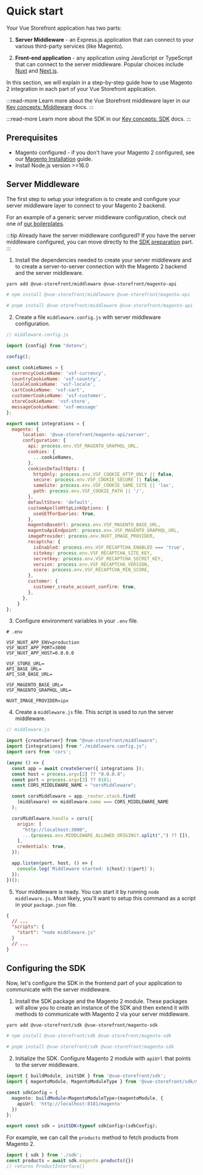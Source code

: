 # Quick start

Your Vue Storefront application has two parts:

1. **Server Middleware** - an Express.js application that can connect to your various third-party services (like Magento).


2. **Front-end application** - any application using JavaScript or TypeScript that can connect to the server middleware. Popular choices include [Nuxt](https://nuxt.com/) and [Next.js](https://nextjs.org/).

In this section, we will explain in a step-by-step guide how to use Magento 2 integration in each part of your Vue Storefront application.

:::read-more
Learn more about the Vue Storefront middleware layer in our [Key concepts: Middleware](/middleware) docs.
:::

:::read-more
Learn more about the SDK in our [Key concepts: SDK](/sdk) docs.
:::

## Prerequisites

- Magento configured - if you don't have your Magento 2 configured, see our [Magento Installation](./magento.md) guide.
- Install Node.js version >=16.0


## Server Middleware

The first step to setup your integration is to create and configure your server middleware layer to connect to your Magento 2 backend.

For an example of a generic server middleware configuration, check out one of [our boilerplates](https://github.com/vuestorefront/integration-boilerplate/tree/main/playground/middleware).

:::tip Already have the server middleware configured?
If you have the server middleware configured, you can move directly to the [SDK](./quick-start.md#sdk-preparation)[ preparation](./quick-start.md#sdk-preparation) part.
:::


1. Install the dependencies needed to create your server middleware and to create a server-to-server connection with the Magento 2 backend and the server middleware.

```bash
yarn add @vue-storefront/middleware @vue-storefront/magento-api 

# npm install @vue-storefront/middleware @vue-storefront/magento-api

# pnpm install @vue-storefront/middleware @vue-storefront/magento-api
```

2. Create a file `middleware.config.js` with server middleware configuration.

```javascript
// middleware.config.js

import {config} from "dotenv";

config();

const cookieNames = {
  currencyCookieName: 'vsf-currency',
  countryCookieName: 'vsf-country',
  localeCookieName: 'vsf-locale',
  cartCookieName: 'vsf-cart',
  customerCookieName: 'vsf-customer',
  storeCookieName: 'vsf-store',
  messageCookieName: 'vsf-message'
};

export const integrations = {
  magento: {
      location: '@vue-storefront/magento-api/server',
      configuration: {
        api: process.env.VSF_MAGENTO_GRAPHQL_URL,
        cookies: {
          ...cookieNames,
        },
        cookiesDefaultOpts: {
          httpOnly: process.env.VSF_COOKIE_HTTP_ONLY || false,
          secure: process.env.VSF_COOKIE_SECURE || false,
          sameSite: process.env.VSF_COOKIE_SAME_SITE || 'lax',
          path: process.env.VSF_COOKIE_PATH || '/',
        },
        defaultStore: 'default',
        customApolloHttpLinkOptions: {
          useGETForQueries: true,
        },
        magentoBaseUrl: process.env.VSF_MAGENTO_BASE_URL,
        magentoApiEndpoint: process.env.VSF_MAGENTO_GRAPHQL_URL,
        imageProvider: process.env.NUXT_IMAGE_PROVIDER,
        recaptcha: {
          isEnabled: process.env.VSF_RECAPTCHA_ENABLED === 'true',
          sitekey: process.env.VSF_RECAPTCHA_SITE_KEY,
          secretkey: process.env.VSF_RECAPTCHA_SECRET_KEY,
          version: process.env.VSF_RECAPTCHA_VERSION,
          score: process.env.VSF_RECAPTCHA_MIN_SCORE,
        },
        customer: {
          customer_create_account_confirm: true,
        },
      },
    }
};
```

3. Configure environment variables in your `.env` file.

```
# .env

VSF_NUXT_APP_ENV=production
VSF_NUXT_APP_PORT=3000
VSF_NUXT_APP_HOST=0.0.0.0

VSF_STORE_URL=
API_BASE_URL=
API_SSR_BASE_URL=

VSF_MAGENTO_BASE_URL=
VSF_MAGENTO_GRAPHQL_URL=

NUXT_IMAGE_PROVIDER=ipx

```

4. Create a `middleware.js` file. This script is used to run the server middleware.

```javascript
// middleware.js

import {createServer} from "@vue-storefront/middleware";
import {integrations} from "./middleware.config.js";
import cors from 'cors';

(async () => {
  const app = await createServer({ integrations });
  const host = process.argv[2] ?? "0.0.0.0";
  const port = process.argv[3] ?? 8181;
  const CORS_MIDDLEWARE_NAME = "corsMiddleware";

  const corsMiddleware = app._router.stack.find(
    (middleware) => middleware.name === CORS_MIDDLEWARE_NAME
  );

  corsMiddleware.handle = cors({
    origin: [
      "http://localhost:3000",
      ...(process.env.MIDDLEWARE_ALLOWED_ORIGINS?.split(",") ?? []),
    ],
    credentials: true,
  });

  app.listen(port, host, () => {
    console.log(`Middleware started: ${host}:${port}`);
  });
})();

```

5. Your middleware is ready. You can start it by running `node middleware.js`. Most likely, you'll want to setup this command as a script in your `package.json` file.

```json
{
  // ...
  "scripts": {
    "start": "node middleware.js"
  }
  // ...
}
```

## Configuring the SDK

Now, let's configure the SDK in the frontend part of your application to communicate with the server middleware. 

1. Install the SDK package and the Magento 2 module. These packages will allow you to create an instance of the SDK and then extend it with methods to communicate with Magento 2 via your server middleware.

```bash
yarn add @vue-storefront/sdk @vue-storefront/magento-sdk

# npm install @vue-storefront/sdk @vue-storefront/magento-sdk

# pnpm install @vue-storefront/sdk @vue-storefront/magento-sdk
```

2. Initialize the SDK. Configure Magento 2 module with `apiUrl` that points to the server middleware.

```ts
import { buildModule, initSDK } from '@vue-storefront/sdk';
import { magentoModule, MagentoModuleType } from '@vue-storefront/sdk/magento-sdk';

const sdkConfig = {
  magento: buildModule<MagentoModuleType>(magentoModule, { 
    apiUrl: 'http://localhost:8181/magento'
  })
};

export const sdk = initSDK<typeof sdkConfig>(sdkConfig);
```

<!-- 3. Your SDK is ready! You can now import it in the different parts of your frontend application and call methods with `sdk.magento.<METHOD_NAME>`. To see a full list of methods offered by the Magento 2 module, check out the [API Reference](../reference/api/index.md). -->

For example, we can call the `products` method to fetch products from Magento 2.

```ts
import { sdk } from './sdk';
const products = await sdk.magento.products({})
// returns ProductInterface[]

```
